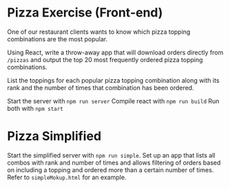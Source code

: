 # Pizza Exercise (Front-end)
One of our restaurant clients wants to know which pizza topping combinations are the most popular.

Using React, write a throw-away app that will download orders directly from `/pizzas` 
and output the top 20 most frequently ordered pizza topping combinations. 

List the toppings for each popular pizza topping combination along with its rank and the number of times that combination has been ordered.

Start the server with `npm run server`
Compile react with `npm run build`
Run both with `npm start`


# Pizza Simplified
Start the simplified server with `npm run simple`. Set up an app that lists all combos with rank and number of times and allows filtering of orders based on including a topping and ordered more than a certain number of times. 
Refer to `simpleMokup.html` for an example. 